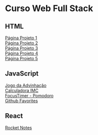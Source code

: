 # Curso Web Full Stack
 
 <h2> HTML </h2>
 
 <a href="https://juninho15830.github.io/Curso-Web-Full-Stack/Front-End/HTML-CSS/Projeto-01/"> Página Projeto 1</a> <br>
 <a href="https://juninho15830.github.io/Curso-Web-Full-Stack/Front-End/HTML-CSS/Projeto-02/"> Página Projeto 2</a> <br>
 <a href="https://juninho15830.github.io/Curso-Web-Full-Stack/Front-End/HTML-CSS/Projeto-03/"> Página Projeto 3</a> <br>
 <a href="https://juninho15830.github.io/Curso-Web-Full-Stack/Front-End/HTML-CSS/Projeto-04/"> Página Projeto 4</a> <br>
 <a href="https://juninho15830.github.io/Curso-Web-Full-Stack/Front-End/HTML-CSS/Projeto-05/"> Página Projeto 5</a>

<h2> JavaScript </h2>

<a href="https://juninho15830.github.io/Curso-Web-Full-Stack/Front-End/JavaScript/Projetos%20em%20JavaScript/Jogo%20da%20advinhacao%20com%20HTML%20e%20CSS"> Jogo da Advinhação</a> <br>
<a href="https://juninho15830.github.io/Curso-Web-Full-Stack/Front-End/JavaScript/Projetos%20em%20JavaScript/Calculadora%20IMC">  Calculadora IMC </a> <br>
<a href="https://juninho15830.github.io/Curso-Web-Full-Stack/Front-End/JavaScript/Projetos%20em%20JavaScript/Focus%20timer"> FocusTimer - Pomodoro </a> <br>
<a href="https://juninho15830.github.io/Curso-Web-Full-Stack/Front-End/JavaScript/Projetos%20em%20JavaScript/Github favorites"> Github Favorites </a> <br>

<h2> React </h2>

<a href="https://juninho15830.github.io/Curso-Web-Full-Stack/Front-End/Projetos-React/rocketnotes/"> Rocket Notes</a> <br>
